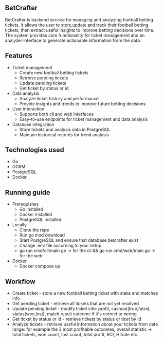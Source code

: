 BetCrafter
-
BetCrafter is backend service for managing and analyzing football betting tickets.
It allows the user to store,update and track their football betting tickets, then extract useful insights to improve betting decisions over time.
The system provides core functionality for ticket management and an analyzer interface to generate actionable information from the data.


Features
-
* Ticket management
  * Create new football betting tickets
  * Retrieve pending tickets
  * Update pending tickets
  * Get ticket by status or id
* Data analysis
  * Analyze ticket history and performance
  * Provide insights and trends to improve future betting decisions
* User interaction
  * Supports both cli and web interfaces
  * Easy-to-use endpoints for ticket management and data analysis
* Database integration
  * Store tickets and analysis data in PostgreSQL
  * Maintain historical records for trend analysis


Technologies used
-
* Go
* GORM
* PostgreSQL
* Docker


Running guide
-
* Prerequisites
  * Go installed
  * Docker installed
  * PostgreSQL installed
* Locally
  * Clone the repo
  * Run go mod download
  * Start PostgreSQL and ensure that database betcrafter exist
  * Change .env file according to your setup
  * go run cmd/cli/main.go -> for the cli && go run cmd/web/main.go -> for the web
* Docker
  * Docker compose up


Workflow
-
* Create ticket              - store a new football betting ticket with stake and matches info
* Get pending ticket         - retrieve all tickets that are not yet resolved
* Update pending ticket      - modify ticket info: profit, cashout(true,false), status(won,lost), match result outcome if it's correct or wrong
* Get ticket by status or id - retrieve tickets by status or ticet by id
* Analyze tickets            - retrieve useful information about your tickets from date range: for example the 3 most profitable outcomes, overall statistic -> total tickets, won count, lost count, total profit, ROI, Hitrate etc.
